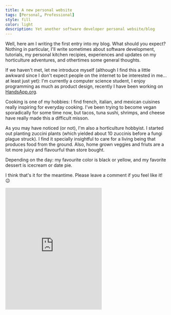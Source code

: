 ```yaml
---
title: A new personal website
tags: [Personal, Professional]
style: fill
color: light
description: Yet another software developer personal website/blog
---
```


Well, here am I writing the first entry into my blog. What should you expect? Nothing in particular, I'll write sometimes about software development, tutorials, my personal kitchen recipies, experiences and updates on my horticulture adventures, and othertimes some general thoughts.

If we haven't met, let me introduce myself (although I find this a little awkward since I don't expect people on the internet to be interested in me... at least just yet): I'm currently a computer science student, I enjoy programming as much as product design, recently I have been working on [HandsApp.org](https://handsapp.org).

Cooking is one of my hobbies: I find french, italian, and mexican cuisines really inspiring for everyday cooking. I've been trying to become vegan sporadically for some time now, but tacos, tuna sushi, shrimps, and cheese have really made this a difficult misson.

As you may have noticed (or not), I'm also a horticulture hobbyist. I started out planting zuccini plants (which yielded about 10 zuccinis before a fungi plague struck). I find it specially insightful to care for a living being that produces food from the ground. Also, home grown veggies and friuts are a lot more juicy and flavourful than store bought.

Depending on the day: my favourite color is black or yellow, and  my favorite dessert is icecream or date pie.

I think that's it for the meantime. Please leave a comment if you feel like it! :wink:

<iframe 
    src="https://open.spotify.com/embed/playlist/6xOja2U0gtvW2jxoZx5OEQ" 
    height="380"
    frameborder="0"
    allowtransparency="true"
    allow="encrypted-media"
></iframe>

